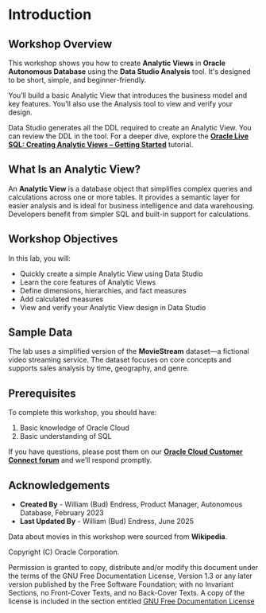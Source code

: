# Introduction

## Workshop Overview

This workshop shows you how to create **Analytic Views** in **Oracle Autonomous Database** using the **Data Studio Analysis** tool. It's designed to be short, simple, and beginner-friendly.

You’ll build a basic Analytic View that introduces the business model and key features. You'll also use the Analysis tool to view and verify your design.

Data Studio generates all the DDL required to create an Analytic View. You can review the DDL in the tool. For a deeper dive, explore the [**Oracle Live SQL: Creating Analytic Views – Getting Started**](https://livesql.oracle.com/apex/livesql/file/tutorial_EDVE861IID1QUD1NIUPU5ALEW.html) tutorial.

## What Is an Analytic View?

An **Analytic View** is a database object that simplifies complex queries and calculations across one or more tables. It provides a semantic layer for easier analysis and is ideal for business intelligence and data warehousing. Developers benefit from simpler SQL and built-in support for calculations.

## Workshop Objectives

In this lab, you will:

- Quickly create a simple Analytic View using Data Studio
- Learn the core features of Analytic Views
- Define dimensions, hierarchies, and fact measures
- Add calculated measures
- View and verify your Analytic View design in Data Studio

## Sample Data

The lab uses a simplified version of the **MovieStream** dataset—a fictional video streaming service. The dataset focuses on core concepts and supports sales analysis by time, geography, and genre.

## Prerequisites

To complete this workshop, you should have:

1. Basic knowledge of Oracle Cloud  
2. Basic understanding of SQL

If you have questions, please post them on our [**Oracle Cloud Customer Connect forum**](https://cloudcustomerconnect.oracle.com/resources/32a53f8587/) and we’ll respond promptly.

## Acknowledgements

- **Created By** - William (Bud) Endress, Product Manager, Autonomous Database, February 2023  
- **Last Updated By** - William (Bud) Endress, June 2025

Data about movies in this workshop were sourced from **Wikipedia**.

Copyright (C) Oracle Corporation.

Permission is granted to copy, distribute and/or modify this document under the terms of the GNU Free Documentation License, Version 1.3 or any later version published by the Free Software Foundation;  with no Invariant Sections, no Front-Cover Texts, and no Back-Cover Texts.  A copy of the license is included in the section entitled [GNU Free Documentation License](files/gnu-free-documentation-license.txt)
